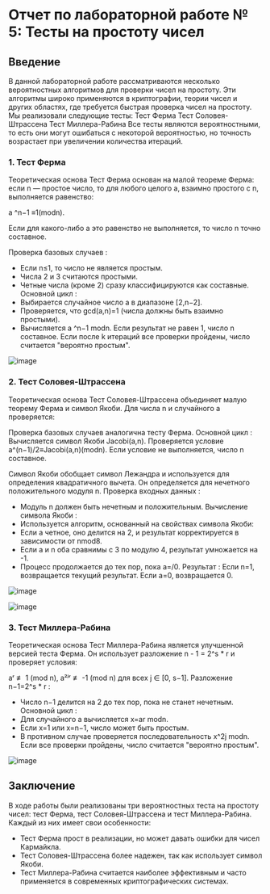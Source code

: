 



# Отчет по лабораторной работе № 5: Тесты на простоту чисел

## Введение

В данной лабораторной работе рассматриваются несколько вероятностных алгоритмов для проверки чисел на простоту. Эти алгоритмы широко применяются в криптографии, теории чисел и других областях, где требуется быстрая проверка чисел на простоту.
Мы реализовали следующие тесты:
Тест Ферма
Тест Соловея-Штрассена
Тест Миллера-Рабина
Все тесты являются вероятностными, то есть они могут ошибаться с некоторой вероятностью, но точность возрастает при увеличении количества итераций.

### 1. Тест Ферма

Теоретическая основа
Тест Ферма основан на малой теореме Ферма: если n — простое число, то для любого целого a, взаимно простого с n, выполняется равенство:

a ^n−1 ≡1(modn).

Если для какого-либо a это равенство не выполняется, то число n точно составное.

Проверка базовых случаев :
- Если n≤1, то число не является простым.
- Числа 2 и 3 считаются простыми.
- Четные числа (кроме 2) сразу классифицируются как составные.
Основной цикл :
- Выбирается случайное число a в диапазоне [2,n−2].
- Проверяется, что gcd(a,n)=1 (числа должны быть взаимно простыми).
- Вычисляется a ^n−1 modn. Если результат не равен 1, число n составное.
Если после k итераций все проверки пройдены, число считается "вероятно простым".

![image](https://github.com/user-attachments/assets/ec307afe-4fdd-41b8-b2fe-f91645a3f36b)



### 2. Тест Соловея-Штрассена

Теоретическая основа
Тест Соловея-Штрассена объединяет малую теорему Ферма и символ Якоби. Для числа n и случайного a проверяется:

Проверка базовых случаев аналогична тесту Ферма.
Основной цикл :
Вычисляется символ Якоби Jacobi(a,n).
Проверяется условие a^(n−1)/2≡Jacobi(a,n)(modn).
Если условие не выполняется, число n составное.

Символ Якоби обобщает символ Лежандра и используется для определения квадратичного вычета. Он определяется для нечетного положительного модуля n.
Проверка входных данных :
- Модуль n должен быть нечетным и положительным.
Вычисление символа Якоби :
- Используется алгоритм, основанный на свойствах символа Якоби:
- Если a четное, оно делится на 2, и результат корректируется в зависимости от nmod8.
- Если a и n оба сравнимы с 3 по модулю 4, результат умножается на -1.
- Процесс продолжается до тех пор, пока a=/0.
Результат :
Если n=1, возвращается текущий результат.
Если a=0, возвращается 0.


![image](https://github.com/user-attachments/assets/efbf659e-f8d7-4d27-b49b-80eb0e4b2e5c)

![image](https://github.com/user-attachments/assets/09c8a8d1-f227-4023-9185-fbe7af275cd5)



### 3. Тест Миллера-Рабина
Теоретическая основа
Тест Миллера-Рабина является улучшенной версией теста Ферма. Он использует разложение n - 1 = 2^s * r и проверяет условия:

aʳ ≢ 1 (mod n),
a²ʲʳ ≢ -1 (mod n) для всех j ∈ [0, s−1].
Разложение n−1=2^s * r :
- Число n−1 делится на 2 до тех пор, пока не станет нечетным.
Основной цикл :
- Для случайного a вычисляется x=ar modn.
- Если x=1 или x=n−1, число может быть простым.
- В противном случае проверяется последовательность x^2j modn.
Если все проверки пройдены, число считается "вероятно простым".

![image](https://github.com/user-attachments/assets/5a8c5584-9c4f-4351-9e3a-da31031bfe77)



## Заключение

В ходе работы были реализованы три вероятностных теста на простоту чисел: тест Ферма, тест Соловея-Штрассена и тест Миллера-Рабина. Каждый из них имеет свои особенности:

- Тест Ферма прост в реализации, но может давать ошибки для чисел Кармайкла.
- Тест Соловея-Штрассена более надежен, так как использует символ Якоби.
- Тест Миллера-Рабина считается наиболее эффективным и часто применяется в современных криптографических системах.
